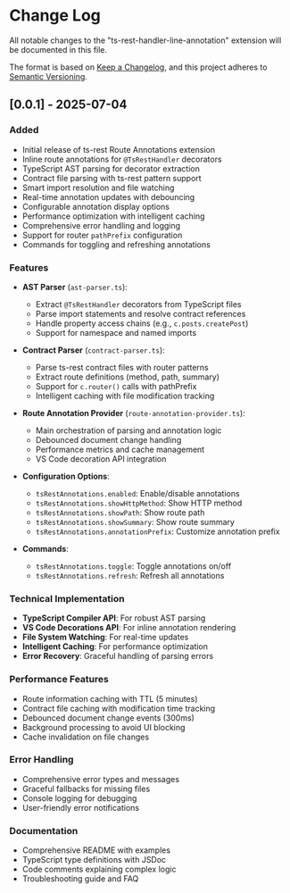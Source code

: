 # Change Log

All notable changes to the "ts-rest-handler-line-annotation" extension will be documented in this file.

The format is based on [Keep a Changelog](https://keepachangelog.com/en/1.0.0/),
and this project adheres to [Semantic Versioning](https://semver.org/spec/v2.0.0.html).

## [0.0.1] - 2025-07-04

### Added
- Initial release of ts-rest Route Annotations extension
- Inline route annotations for `@TsRestHandler` decorators
- TypeScript AST parsing for decorator extraction
- Contract file parsing with ts-rest pattern support
- Smart import resolution and file watching
- Real-time annotation updates with debouncing
- Configurable annotation display options
- Performance optimization with intelligent caching
- Comprehensive error handling and logging
- Support for router `pathPrefix` configuration
- Commands for toggling and refreshing annotations

### Features
- **AST Parser** (`ast-parser.ts`):
  - Extract `@TsRestHandler` decorators from TypeScript files
  - Parse import statements and resolve contract references
  - Handle property access chains (e.g., `c.posts.createPost`)
  - Support for namespace and named imports

- **Contract Parser** (`contract-parser.ts`):
  - Parse ts-rest contract files with router patterns
  - Extract route definitions (method, path, summary)
  - Support for `c.router()` calls with pathPrefix
  - Intelligent caching with file modification tracking

- **Route Annotation Provider** (`route-annotation-provider.ts`):
  - Main orchestration of parsing and annotation logic
  - Debounced document change handling
  - Performance metrics and cache management
  - VS Code decoration API integration

- **Configuration Options**:
  - `tsRestAnnotations.enabled`: Enable/disable annotations
  - `tsRestAnnotations.showHttpMethod`: Show HTTP method
  - `tsRestAnnotations.showPath`: Show route path
  - `tsRestAnnotations.showSummary`: Show route summary
  - `tsRestAnnotations.annotationPrefix`: Customize annotation prefix

- **Commands**:
  - `tsRestAnnotations.toggle`: Toggle annotations on/off
  - `tsRestAnnotations.refresh`: Refresh all annotations

### Technical Implementation
- **TypeScript Compiler API**: For robust AST parsing
- **VS Code Decorations API**: For inline annotation rendering
- **File System Watching**: For real-time updates
- **Intelligent Caching**: For performance optimization
- **Error Recovery**: Graceful handling of parsing errors

### Performance Features
- Route information caching with TTL (5 minutes)
- Contract file caching with modification time tracking
- Debounced document change events (300ms)
- Background processing to avoid UI blocking
- Cache invalidation on file changes

### Error Handling
- Comprehensive error types and messages
- Graceful fallbacks for missing files
- Console logging for debugging
- User-friendly error notifications

### Documentation
- Comprehensive README with examples
- TypeScript type definitions with JSDoc
- Code comments explaining complex logic
- Troubleshooting guide and FAQ